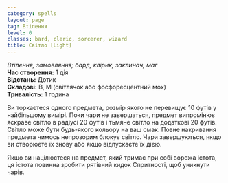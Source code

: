 ```yaml
---
category: spells
layout: page
tag: Втілення
level: 0
classes: bard, cleric, sorcerer, wizard
title: Світло [Light]
---
```


_Втілення, замовляння; бард, клірик, заклинач, маг_    
**Час створення:** 1 дія    
**Відстань:** Дотик    
**Складові:** В, М (світлячок або фосфоресцентний мох)    
**Тривалість:** 1 година    

Ви торкаєтеся одного предмета, розмір якого не перевищує 10 футів у найбільшому вимірі. Поки чари не завершаться, предмет випромінює яскраве світло в радіусі 20 футів і тьмяне світло на додаткові 20 футів. Світло може бути будь-якого кольору на ваш смак. Повне накривання предмета чимось непрозорим блокує світло. Чари завершуються, якщо ви створюєте їх знову або якщо відпускаєте їх дією.    

Якщо ви націлюєтеся на предмет, який тримає при собі ворожа істота, ця істота повинна зробити рятівний кидок Спритності, щоб уникнути чарів.
